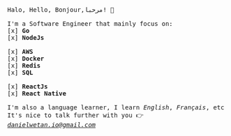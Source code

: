 <samp>Halo, Hello, Bonjour,مرحبا! :wave:
<br><br>
I'm a Software Engineer that mainly focus on:
<br>
  [x] <strong>Go</strong>
<br>
  [x] <strong>NodeJs</strong>
<br><br>
  [x] <strong>AWS</strong>
<br>
  [x] <strong>Docker</strong>
<br>
  [x] <strong>Redis</strong>
<br>
  [x] <strong>SQL</strong>
<br><br>
  [x] <strong>ReactJs</strong>
<br>
  [x] <strong>React Native</strong>
<br><br>
I'm also a language learner, I learn <em>English</em>, <em>Français</em>, etc
<br>
  It's nice to talk further with you :point_right: <em>danielwetan.io@gmail.com</em>
</samp>
